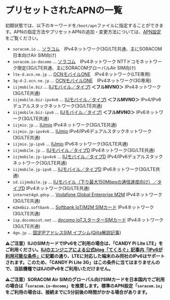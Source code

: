 <!-- toc -->

# プリセットされたAPNの一覧

初期状態では、以下のキーワードを`/boot/apn`ファイルに指定することができます。APNの指定方法やプリセットAPNの追加・変更方法については、[APN設定](apn.md)をご覧ください。

- `soracom.io` ... [ソラコム](https://soracom.jp)　IPv4ネットワーク(3G/LTE共通、主にSORACOM日本向けAir SIM向け)
- `soracom.io-docomo` ... [ソラコム](https://soracom.jp)　IPv4ネットワーク NTTドコモネットワーク限定(3G/LTE共通、主にSORACOMグローバルAir SIM向け)
- `lte-d.ocn.ne.jp` ... [OCNモバイルONE](https://www.ntt.com/personal/services/mobile/one.html)　IPv4ネットワーク(LTE専用)
- `3g-d-2.ocn.ne.jp` ... [OCNモバイルONE](https://www.ntt.com/personal/services/mobile/one.html)　IPv4ネットワーク(3G専用)
- `iijmobile.biz` ... [IIJモバイル／タイプI](https://www.iij.ad.jp/biz/iijmobile/) **＜フルMVNO＞** IPv4ネットワーク(3G/LTE共通)
- `iijmobile.biz-ipv4v6` ... [IIJモバイル／タイプI](https://www.iij.ad.jp/biz/iijmobile/) **＜フルMVNO＞** IPv4/IPv6デュアルスタックネットワーク(3G/LTE共通)
- `iijmobile.biz-ipv6` ... [IIJモバイル／タイプI](https://www.iij.ad.jp/biz/iijmobile/) **＜フルMVNO＞** IPv6ネットワーク(3G/LTE共通)
- `iijmio.jp` ... [IIJmio](https://www.iijmio.jp) IPv4ネットワーク(3G/LTE共通)
- `iijmio.jp-ipv4v6` ... [IIJmio](https://www.iijmio.jp) IPv4/IPv6デュアルスタックネットワーク(3G/LTE共通)
- `iijmio.jp-ipv6` ... [IIJmio](https://www.iijmio.jp) IPv6ネットワーク(3G/LTE共通)
- `iijmobile.jp` ... [IIJモバイル／タイプD](https://www.iij.ad.jp/biz/iijmobile-dk/) IPv4ネットワーク(3G/LTE共通)
- `iijmobile.jp-ipv4v6` ... [IIJモバイル／タイプD](https://www.iij.ad.jp/biz/iijmobile-dk/) IPv4/IPv6デュアルスタックネットワーク(3G/LTE共通)
- `iijmobile.jp-ipv6` ... [IIJモバイル／タイプD](https://www.iij.ad.jp/biz/iijmobile-dk/) IPv6ネットワーク(3G/LTE共通)
- `sd.iijmobile.jp` ... [IIJモバイル（下り最大150Mbpsの通信速度向け）／タイプD](https://www.iij.ad.jp/biz/iijmobile-dk/) IPv4ネットワーク(3G/LTE共通)
- `internet4gd.gdsp` ... [Vodafone Global Enterprise M2M](https://www.vodafone.com/business/iot/japan/global-sim) IPv4ネットワーク(3G/LTE共通)
- `m2m4biz.softbank` ... [Softbank IoT/M2M SIMカード](https://www.softbank.jp/biz/iot/) IPv4ネットワーク(3G/LTE共通)
- `isp.docomoiot.net` ... [docomo IoTスターターSIMカード](https://www.nttdocomo.co.jp/biz/special/iot/) IPv4ネットワーク(3G/LTE共通)
- `4gn.jp` ... [固定IPアドレスSIM イプシム](https://ipsim.net)([Qiita解説記事](https://qiita.com/ipsim_net/items/9cccb64a5afcc03ec0f1))

**⚠️ご注意）IIJのSIMカードでIPv6をご利用の場合は、「CANDY Pi Lite LTE」をご利用ください。[IIJのエンジニアによる公式blog「てくろぐ」記事内「IPv6が利用可能な条件」](http://techlog.iij.ad.jp/archives/411)に記載の通り、LTEに対応した端末のみ同社のIPv6はサポートされます。このため、「CANDY Pi Lite 3G」はこの条件に当てはまりませんので、当該機種ではIIJのIPv6をご利用いただけません。**

**⚠️ご注意）SORACOM Air SIMのグローバル向けSIMカードを日本国内でご利用の場合は「`soracom.io-docomo`」を推奨します。標準のAPN設定「`soracom.io`」をご利用の場合は、接続までに5分前後の時間がかかる場合があります。**
